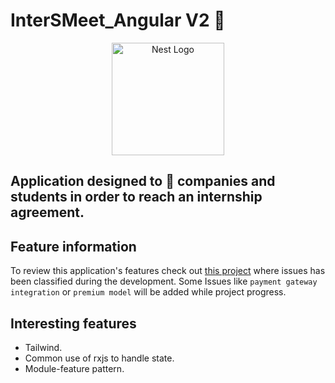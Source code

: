 ﻿# InterSMeet_Angular V2 🎨

<p align="center">
  <a target="blank"><img src="https://i.imgur.com/izr4ud3.jpeg" width="180" alt="Nest Logo" /></a>

## Application designed to 🔗 companies and students in order to reach an internship agreement.


## Feature information
  To review this application's features check out [this project](https://github.com/users/Zackysh/projects/2) where issues has been classified during the development.
  Some Issues like `payment gateway integration` or `premium model` will be added while project progress.

## Interesting features
- Tailwind.
- Common use of rxjs to handle state.
- Module-feature pattern.
